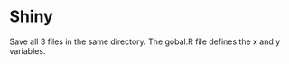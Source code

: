 Shiny
=====
Save all 3 files in the same directory.  The gobal.R file defines the x and y variables.  
